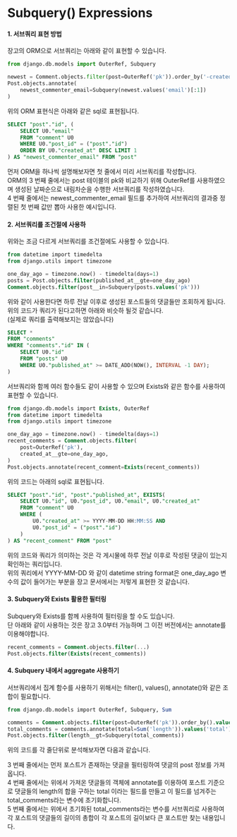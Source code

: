# Subquery\(\) Expressions

#### 1. 서브쿼리 표현 방법

장고의 ORM으로 서브쿼리는 아래와 같이 표현할 수 있습니다.

```python
from django.db.models import OuterRef, Subquery

newest = Comment.objects.filter(post=OuterRef('pk')).order_by('-created_at')
Post.objects.annotate(
    newest_commenter_email=Subquery(newest.values('email')[:1])
)
```

위의 ORM 표현식은 아래와 같은 sql로 표현됩니다.

```sql
SELECT "post"."id", (
    SELECT U0."email"
    FROM "comment" U0
    WHERE U0."post_id" = ("post"."id")
    ORDER BY U0."created_at" DESC LIMIT 1
) AS "newest_commenter_email" FROM "post"
```

먼저 ORM을 하나씩 설명해보자면 첫 줄에서  미리 서브쿼리를 작성합니다.   
ORM의 3 번째 줄에서는 post 테이블의 pk와 비교하기 위해 OuterRef를 사용하였으며 생성된 날짜순으로 내림차순을 수행한 서브쿼리를 작성하였습니다.  
4 번째 줄에서는 newest\_commenter\_email 필드를 추가하여 서브쿼리의 결과중 정렬된 첫 번째 값만 뽑아 사용한 예시입니다.

#### 2. 서브쿼리를 조건절에 사용하

위와는 조금 다르게 서브쿼리를 조건절에도 사용할 수 있습니다.

```sql
from datetime import timedelta
from django.utils import timezone

one_day_ago = timezone.now() - timedelta(days=1)
posts = Post.objects.filter(published_at__gte=one_day_ago)
Comment.objects.filter(post__in=Subquery(posts.values('pk')))
```

위와 같이 사용한다면 하루 전날 이후로 생성된 포스트들의 댓글들만 조회하게 됩니다.  
위의 코드가 쿼리가 된다고하면 아래와 비슷하 될것 같습니다.  
\(실제로 쿼리를 출력해보지는 않았습니다\)

```sql
SELECT *
FROM "comments"
WHERE "comments"."id" IN (
    SELECT U0."id"
    FROM "posts" U0
    WHERE U0."published_at" >= DATE_ADD(NOW(), INTERVAL -1 DAY);
)
```

  
서브쿼리와 함께 여러 함수들도 같이 사용할 수 있으며 Exists와 같은 함수를 사용하여 표현할 수 있습니다.

```sql
from django.db.models import Exists, OuterRef
from datetime import timedelta
from django.utils import timezone

one_day_ago = timezone.now() - timedelta(days=1)
recent_comments = Comment.objects.filter(
    post=OuterRef('pk'),
    created_at__gte=one_day_ago,
)
Post.objects.annotate(recent_comment=Exists(recent_comments))
```

위의 코드는 아래의 sql로 표현됩니다.

```sql
SELECT "post"."id", "post"."published_at", EXISTS(
    SELECT U0."id", U0."post_id", U0."email", U0."created_at"
    FROM "comment" U0
    WHERE (
        U0."created_at" >= YYYY-MM-DD HH:MM:SS AND
        U0."post_id" = ("post"."id")
    )
) AS "recent_comment" FROM "post"
```

위의 코드와 쿼리가 의미하는 것은 각 게시물에 하루 전날 이후로 작성된 댓글이 있는지 확인하는 쿼리입니다.  
위의 쿼리에서 YYYY-MM-DD 와 같이 datetime string format은 one\_day\_ago 변수의 값이 들어가는 부분을 장고 문서에서는 저렇게 표현한 것 같습니다.

#### 3. Subquery와 Exists 활용한 필터링

Subquery와 Exists를 함께 사용하여 필터링을 할 수도 있습니다.  
단 아래와 같이 사용하는 것은 장고 3.0부터 가능하며 그 이전 버전에서는 annotate를 이용해야합니다.

```sql
recent_comments = Comment.objects.filter(...)
Post.objects.filter(Exists(recent_comments))
```

#### 4. Subquery 내에서 aggregate 사용하기

서브쿼리에서 집계 함수를 사용하기 위해서는 filter\(\), values​​\(\), annotate\(\)와 같은 조합이 필요합니다.

```sql
from django.db.models import OuterRef, Subquery, Sum

comments = Comment.objects.filter(post=OuterRef('pk')).order_by().values('post')
total_comments = comments.annotate(total=Sum('length')).values('total')
Post.objects.filter(length__gt=Subquery(total_comments))
```

위의 코드를 각 줄단위로 분석해보자면 다음과 같습니다.  
  
3 번째 줄에서는 먼저 포스트가 존재하는 댓글을 필터링하여 댓글의 post 정보를 가져옵니다.  
4 번째 줄에서는 위에서 가져온 댓글들의 객체에 annotate를 이용하여 포스트 기준으로 댓글들의 length의 합을 구하는 total 이라는 필드를 만들고 이 필드를 넘겨주는 total\_comments라는 변수에 초기화합니다.  
5 번째 줄에서는 위에서 초기화된 total\_comments라는 변수를 서브쿼리로 사용하여 각 포스트의 댓글들의 길이의 총합이 각 포스트의 길이보다 큰 포스트만 찾는 내용입니다.

